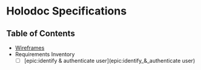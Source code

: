 # Holodoc Specifications
## Table of Contents
* [Wireframes](wireframe.md)
* Requirements Inventory
  * [ ] [epic:identify & authenticate user](epic&#58;identify_&amp;_authenticate user)

<!--stackedit_data:
eyJoaXN0b3J5IjpbMjk0MTM2MDUwXX0=
-->